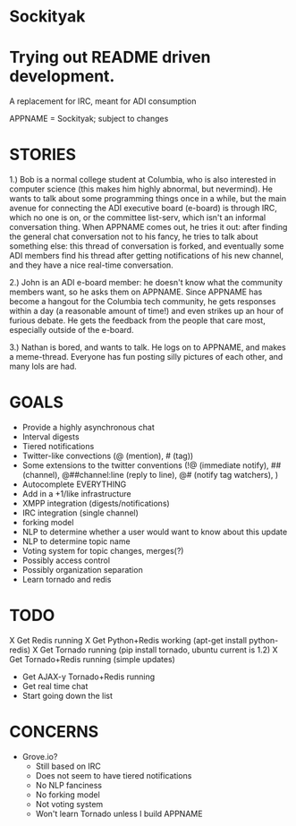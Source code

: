 Sockityak
================================================================================
Trying out README driven development.
================================================================================

A replacement for IRC, meant for ADI consumption

APPNAME = Sockityak; subject to changes

STORIES
================================================================================

1.) Bob is a normal college student at Columbia, who is also
interested in computer science (this makes him highly abnormal, but
nevermind). He wants to talk about some programming things once in a
while, but the main avenue for connecting the ADI executive board
(e-board) is through IRC, which no one is on, or the committee
list-serv, which isn't an informal conversation thing. When APPNAME
comes out, he tries it out: after finding the general chat
conversation not to his fancy, he tries to talk about something else:
this thread of conversation is forked, and eventually some ADI members
find his thread after getting notifications of his new channel, and
they have a nice real-time conversation.

2.) John is an ADI e-board member: he doesn't know what the community
members want, so he asks them on APPNAME. Since APPNAME has become a
hangout for the Columbia tech community, he gets responses within a
day (a reasonable amount of time!) and even strikes up an hour of
furious debate. He gets the feedback from the people that care most,
especially outside of the e-board.

3.) Nathan is bored, and wants to talk. He logs on to APPNAME, and
makes a meme-thread. Everyone has fun posting silly pictures of each
other, and many lols are had.

GOALS
================================================================================
 - Provide a highly asynchronous chat
 - Interval digests
 - Tiered notifications
 - Twitter-like convections (@ (mention), # (tag))
 - Some extensions to the twitter conventions
   (!@ (immediate notify), ## (channel), @##channel:line (reply to line),
    @# (notify tag watchers), )
 - Autocomplete EVERYTHING
 - Add in a +1/like infrastructure
 - XMPP integration (digests/notifications)
 - IRC integration (single channel)
 - forking model
 - NLP to determine whether a user would want to know about this update
 - NLP to determine topic name
 - Voting system for topic changes, merges(?)
 - Possibly access control
 - Possibly organization separation
 - Learn tornado and redis

TODO
================================================================================
 X Get Redis running
 X Get Python+Redis working (apt-get install python-redis)
 X Get Tornado running (pip install tornado, ubuntu current is 1.2)
 X Get Tornado+Redis running (simple updates)
 - Get AJAX-y Tornado+Redis running
 - Get real time chat
 - Start going down the list

CONCERNS
================================================================================
 - Grove.io?
   - Still based on IRC
   - Does not seem to have tiered notifications
   - No NLP fanciness
   - No forking model
   - Not voting system
   - Won't learn Tornado unless I build APPNAME